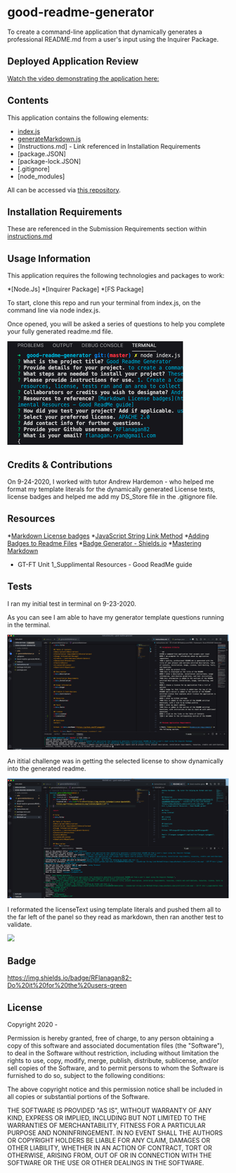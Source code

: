 # good-readme-generator
To create a command-line application that dynamically generates a professional README.md from a user's input using the Inquirer Package.

## Deployed Application Review
[Watch the video demonstrating the application here:](https://drive.google.com/file/d/1lnz4wXe1dVYFKx_dVniaFutdR-Hhfuyy/view)

## Contents
This application contains the following elements:

* [index.js](https://github.com/RFlanagan82/good-readme-generator/blob/master/index.js)
* [generateMarkdown.js](https://github.com/RFlanagan82/good-readme-generator/blob/master/utils/generateMarkdown.js)
* [Instructions.md] - Link referenced in Installation Requirements
* [package.JSON]
* [package-lock.JSON]
* [.gitignore]
* [node_modules]

All can be accessed via [this repository](https://github.com/RFlanagan82/good-readme-generator).

## Installation Requirements
These are referenced in the Submission Requirements section within [instructions.md](https://github.com/RFlanagan82/good-readme-generator/blob/master/instructions.md)

## Usage Information
This application requires the following technologies and packages to work:

*[Node.Js]
*[Inquirer Package]
*[FS Package]

To start, clone this repo and run your terminal from index.js, on the command line via node index.js.

Once opened, you will be asked a series of questions to help you complete your fully generated readme.md file.

![](/assets/Readme%20Generator%20questions.png)

## Credits & Contributions
On 9-24-2020, I worked with tutor Andrew Hardemon - who helped me format my template literals for the dynamically generated License texts, license badges and helped me add my DS_Store file in the .gitignore file.

## Resources
  *[Markdown License badges](https://gist.github.com/lukas-h/2a5d00690736b4c3a7ba) 
  *[JavaScript String Link Method](https://www.w3schools.com/jsref/jsref_link.asp) 
  *[Adding Badges to Readme Files](https://lgtm.com/help/lgtm/adding-badges-to-project-readme-files)
  *[Badge Generator - Shields.io](https://shields.io/)
  *[Mastering Markdown](https://guides.github.com/features/mastering-markdown/)
  * GT-FT Unit 1_Supplimental Resources - Good ReadMe guide

## Tests
I ran my initial test in terminal on 9-23-2020.

As you can see I am able to have my generator template questions running in the terminal.

![](/assets/Good%20Readme%20Generator%20HW_Test%20in%20Terminal_9-23.png)

An ititial challenge was in getting the selected license to show dynamically into the generated readme.

![](/assets/Difficulties%20Testing%20the%20license%20badge%20for%20selected%20license%20in%20ReadMe%20Generator.png)

I reformated the licenseText using template literals and pushed them all to the far left of the panel so they read as markdown, then ran another test to validate.

![](assets/assets/Correcting%20the%20formatting%20of%20my%20template%20iterals%20for%20the%20license%20text.png)


## Badge
https://img.shields.io/badge/RFlanagan82-Do%20it%20for%20the%20users-green

## License
Copyright 2020 - <Ryan Flanagan>

Permission is hereby granted, free of charge, to any person obtaining a copy of this software and associated documentation files (the "Software"), to deal in the Software without restriction, including without limitation the rights to use, copy, modify, merge, publish, distribute, sublicense, and/or sell copies of the Software, and to permit persons to whom the Software is furnished to do so, subject to the following conditions:

The above copyright notice and this permission notice shall be included in all copies or substantial portions of the Software.

THE SOFTWARE IS PROVIDED "AS IS", WITHOUT WARRANTY OF ANY KIND, EXPRESS OR IMPLIED, INCLUDING BUT NOT LIMITED TO THE WARRANTIES OF MERCHANTABILITY, FITNESS FOR A PARTICULAR PURPOSE AND NONINFRINGEMENT. IN NO EVENT SHALL THE AUTHORS OR COPYRIGHT HOLDERS BE LIABLE FOR ANY CLAIM, DAMAGES OR OTHER LIABILITY, WHETHER IN AN ACTION OF CONTRACT, TORT OR OTHERWISE, ARISING FROM, OUT OF OR IN CONNECTION WITH THE SOFTWARE OR THE USE OR OTHER DEALINGS IN THE SOFTWARE.
